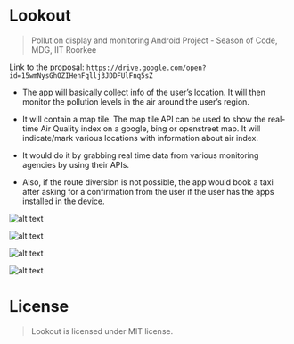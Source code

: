 # Lookout
> Pollution display and monitoring Android Project - Season of Code, MDG, IIT Roorkee

Link to the proposal: `https://drive.google.com/open?id=15wmNysGhOZIHenFqllj3JDDFUlFnq5sZ`

* The app will basically collect info of the user’s location. It will then monitor the pollution levels in the air around the user’s region.

* It will contain a map tile. The map tile API can be used to show the real-time Air Quality
index on a google, bing or openstreet map. It will indicate/mark various locations with
information about air index.

* It would do it by grabbing real time data from various monitoring agencies by using their
APIs.

* Also, if the route diversion is not possible, the app would book a taxi after asking for
a confirmation from the user if the user has the apps installed in the device.

![alt text](https://img.techpowerup.org/200319/home.jpg "Home Screen")


![alt text](https://img.techpowerup.org/200319/delhi.jpg "Delhi Screen")


![alt text](https://img.techpowerup.org/200319/china.jpg "China Screen")


![alt text](https://img.techpowerup.org/200319/aqi-map.jpg "aqi map Screen")


# License
> Lookout is licensed under MIT license.
